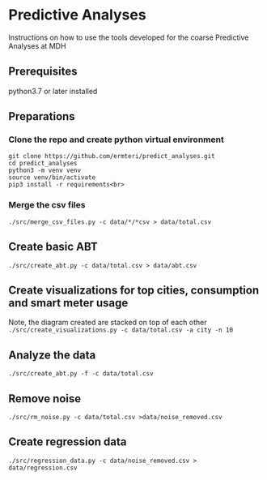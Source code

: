
# Predictive Analyses
Instructions on how to use the tools developed for the coarse Predictive Analyses at MDH 
## Prerequisites
python3.7 or later installed
## Preparations
### Clone the repo and create python virtual environment <br>
`git clone https://github.com/ermteri/predict_analyses.git`<br>
`cd predict_analyses`<br>
`python3 -m venv venv`<br>
`source venv/bin/activate`<br>
`pip3 install -r requirements<br>`<br>

### Merge the csv files<br>
`./src/merge_csv_files.py -c data/*/*csv > data/total.csv`<br>
## Create basic ABT
`./src/create_abt.py -c data/total.csv > data/abt.csv`<br>
## Create visualizations for top cities, consumption and smart meter usage
Note, the diagram created are stacked on top of each other<br>
`./src/create_visualizations.py -c data/total.csv -a city -n 10`<br>
## Analyze the data
`./src/create_abt.py -f -c data/total.csv`<br>
## Remove noise
`./src/rm_noise.py -c data/total.csv >data/noise_removed.csv`<br>
## Create regression data
`./src/regression_data.py -c data/noise_removed.csv > data/regression.csv`<br>


